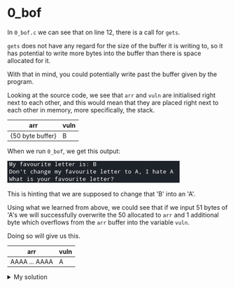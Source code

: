 # 0_bof
In `0_bof.c` we can see that on line 12, there is a call for `gets`.

`gets` does not have any regard for the size of the buffer it is writing to, so it has potential to write more bytes into the buffer than there is space allocated for it.

With that in mind, you could potentially write past the buffer given by the program.

Looking at the source code, we see that `arr` and `vuln` are initialised right next to each other, and this would mean that they are placed right next to each other in memory, more specifically, the stack.

arr | vuln
--- | ---
{50 byte buffer} | B

When we run `0_bof`, we get this output:

![program output](./images/output.png)

This is hinting that we are supposed to change that 'B' into an 'A'.

Using what we learned from above, we could see that if we input 51 bytes of 'A's
we will successfully overwrite the 50 allocated to `arr` and 1 additional byte which overflows from the `arr` buffer into the variable `vuln`.

Doing so will give us this.

arr | vuln
--- | ---
AAAA ... AAAA | A


<details>
  <summary>My solution</summary>

  ```py
from pwn import *

#context.log_level = "debug"
remote_conn = False

IP = ""
PORT = ""
FILENAME = "./0_bof"

if remote_conn:
    p = remote(IP, PORT)
    elf = ELF(FILENAME)
else:
    p = process(FILENAME)
    elf = p.elf

payload = "A"*51
p.sendlineafter("letter?", payload)

p.interactive()
  ```

</details>
